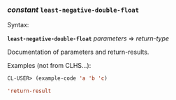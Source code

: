 ### <em>constant</em> <strong>`least-negative-double-float`</strong>

Syntax:

<strong>`least-negative-double-float`</strong> <em>parameters</em> => <em>return-type</em>

Documentation of parameters and return-results.

Examples (not from CLHS...):

```lisp
CL-USER> (example-code 'a 'b 'c)

'return-result
```
